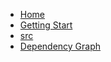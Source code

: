 
- [Home](index.md)
- [Getting Start](getting-start.md)
- [src](reference/src/)
- [Dependency Graph](dependency-graph/index.html?select=all#/projects/all?groupByFolder=true)
